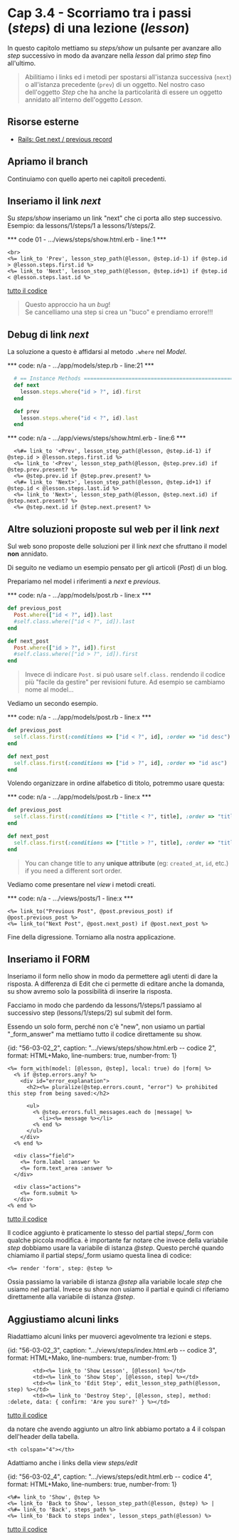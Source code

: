 # <a name="top"></a> Cap 3.4 - Scorriamo tra i passi (*steps*) di una lezione (*lesson*)

In questo capitolo mettiamo su *steps/show* un pulsante per avanzare allo *step* successivo in modo da avanzare nella *lesson* dal primo *step* fino all'ultimo.

> Abilitiamo i links ed i metodi per spostarsi all'istanza successiva (`next`) o all'istanza precedente (`prev`) di un oggetto. Nel nostro caso dell'oggetto *Step* che ha anche la particolarità di essere un oggetto annidato all'interno dell'oggetto *Lesson*.



## Risorse esterne

- [Rails: Get next / previous record](https://stackoverflow.com/questions/7394088/rails-get-next-previous-record)


## Apriamo il branch

Continuiamo con quello aperto nei capitoli precedenti.





## Inseriamo il link *next*

Su *steps/show* inseriamo un link "next" che ci porta allo step successivo.
Esempio: da lessons/1/steps/1 a lessons/1/steps/2.

*** code 01 - .../views/steps/show.html.erb - line:1 ***

```html+erb
<br>
<%= link_to 'Prev', lesson_step_path(@lesson, @step.id-1) if @step.id > @lesson.steps.first.id %>
<%= link_to 'Next', lesson_step_path(@lesson, @step.id+1) if @step.id < @lesson.steps.last.id %>
```

[tutto il codice](https://github.com/flaviobordonidev/leanpubabrandnewcms/blob/master/56-ubuntudream/03-lessons-steps/04_01-views-steps-show.html.erb)


> Questo approccio ha un *bug*! <br/>
> Se cancelliamo una step si crea un "buco" e prendiamo errore!!!


## Debug di link *next*

La soluzione a questo è affidarsi al metodo `.where` nel *Model*.

*** code: n/a - .../app/models/step.rb - line:21 ***

```ruby
  # == Instance Methods =====================================================
  def next
    lesson.steps.where("id > ?", id).first
  end

  def prev
    lesson.steps.where("id < ?", id).last
  end
```



*** code: n/a - .../app/views/steps/show.html.erb - line:6 ***

```html+erb
  <%#= link_to '<Prev', lesson_step_path(@lesson, @step.id-1) if @step.id > @lesson.steps.first.id %>
  <%= link_to '<Prev', lesson_step_path(@lesson, @step.prev.id) if @step.prev.present? %>
  <%= @step.prev.id if @step.prev.present? %>
  <%#= link_to 'Next>', lesson_step_path(@lesson, @step.id+1) if @step.id < @lesson.steps.last.id %>
  <%= link_to 'Next>', lesson_step_path(@lesson, @step.next.id) if @step.next.present? %>
  <%= @step.next.id if @step.next.present? %>
```




## Altre soluzioni proposte sul web per il link *next*

Sul web sono proposte delle soluzioni per il link *next* che sfruttano il model **non** annidato.

Di seguito ne vediamo un esempio pensato per gli articoli (*Post*) di un blog.

Prepariamo nel model i riferimenti a *next* e *previous*.

*** code: n/a - .../app/models/post.rb - line:x ***

```ruby
def previous_post
  Post.where(["id < ?", id]).last
  #self.class.where(["id < ?", id]).last
end

def next_post
  Post.where(["id > ?", id]).first
  #self.class.where(["id > ?", id]).first
end
```

> Invece di indicare `Post.` si può usare `self.class.` rendendo il codice più "facile da gestire" per revisioni future. Ad esempio se cambiamo nome al model...


Vediamo un secondo esempio.

*** code: n/a - .../app/models/post.rb - line:x ***

```ruby
def previous_post
  self.class.first(:conditions => ["id < ?", id], :order => "id desc")
end

def next_post
  self.class.first(:conditions => ["id > ?", id], :order => "id asc")
end
```


Volendo organizzare in ordine alfabetico di titolo, potremmo usare questa:

*** code: n/a - .../app/models/post.rb - line:x ***

```ruby
def previous_post
  self.class.first(:conditions => ["title < ?", title], :order => "title desc")
end

def next_post
  self.class.first(:conditions => ["title > ?", title], :order => "title asc")
end
```

> You can change title to any **unique attribute** (eg: `created_at`, `id`, etc.) if you need a different sort order.


Vediamo come presentare nel *view* i metodi creati.

*** code: n/a - .../views/posts/1 - line:x ***

```html+erb
<%= link_to("Previous Post", @post.previous_post) if @post.previous_post %>
<%= link_to("Next Post", @post.next_post) if @post.next_post %>
```

Fine della digressione. Torniamo alla nostra applicazione.



## Inseriamo il FORM

Inseriamo il form nello show in modo da permettere agli utenti di dare la risposta.
A differenza di Edit che ci permette di editare anche la domanda, su show avremo solo la possibilità di inserire la risposta.

Facciamo in modo che pardendo da lessons/1/steps/1 passiamo al successivo step (lessons/1/steps/2) sul submit del form.

Essendo un solo form, perché non c'è "new", non usiamo un partial "_form_answer" ma mettiamo tutto il codice direttamente su show.

{id: "56-03-02_2", caption: ".../views/steps/show.html.erb -- codice 2", format: HTML+Mako, line-numbers: true, number-from: 1}
```
<%= form_with(model: [@lesson, @step], local: true) do |form| %>
  <% if @step.errors.any? %>
    <div id="error_explanation">
      <h2><%= pluralize(@step.errors.count, "error") %> prohibited this step from being saved:</h2>

      <ul>
        <% @step.errors.full_messages.each do |message| %>
          <li><%= message %></li>
        <% end %>
      </ul>
    </div>
  <% end %>

  <div class="field">
    <%= form.label :answer %>
    <%= form.text_area :answer %>
  </div>

  <div class="actions">
    <%= form.submit %>
  </div>
<% end %>
```

[tutto il codice](#56-03-02_2all)

Il codice aggiunto è praticamente lo stesso del partial steps/_form con qualche piccola modifica.
è importante far notare che invece della variabile *step* dobbiamo usare la variabile di istanza *@step*.
Questo perché quando chiamiamo il partial steps/_form usiamo questa linea di codice:

```
<%= render 'form', step: @step %>
```

Ossia passiamo la variabile di istanza *@step* alla variabile locale *step* che usiamo nel partial.
Invece su show non usiamo il partial e quindi ci riferiamo direttamente alla variabile di istanza *@step*.




## Aggiustiamo alcuni links

Riadattiamo alcuni links per muoverci agevolmente tra lezioni e steps.

{id: "56-03-02_3", caption: ".../views/steps/index.html.erb -- codice 3", format: HTML+Mako, line-numbers: true, number-from: 1}
```
        <td><%= link_to 'Show Lesson', [@lesson] %></td>
        <td><%= link_to 'Show Step', [@lesson, step] %></td>
        <td><%= link_to 'Edit Step', edit_lesson_step_path(@lesson, step) %></td>
        <td><%= link_to 'Destroy Step', [@lesson, step], method: :delete, data: { confirm: 'Are you sure?' } %></td>
```

[tutto il codice](#56-03-02_3all)

da notare che avendo aggiunto un altro link abbiamo portato a 4 il colspan dell'header della tabella.

```
<th colspan="4"></th>
```


Adattiamo anche i links della view *steps/edit*

{id: "56-03-02_4", caption: ".../views/steps/edit.html.erb -- codice 4", format: HTML+Mako, line-numbers: true, number-from: 1}
```
<%#= link_to 'Show', @step %>
<%= link_to 'Back to Show', lesson_step_path(@lesson, @step) %> |
<%#= link_to 'Back', steps_path %>
<%= link_to 'Back to steps index', lesson_steps_path(@lesson) %>
```

[tutto il codice](#56-03-02_4all)




